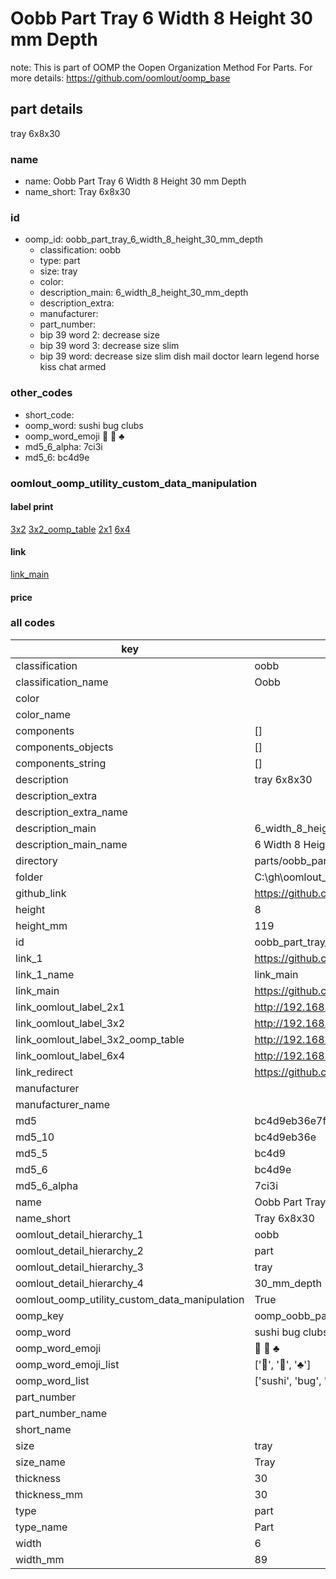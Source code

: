 # Oobb Part Tray 6 Width 8 Height 30 mm Depth  

note: This is part of OOMP the Oopen Organization Method For Parts. For more details: https://github.com/oomlout/oomp_base

##  part details
  



tray 6x8x30



### name
* name: Oobb Part Tray 6 Width 8 Height 30 mm Depth
* name_short: Tray 6x8x30 
### id
* oomp_id: oobb_part_tray_6_width_8_height_30_mm_depth
  * classification: oobb
  * type: part
  * size: tray
  * color: 
  * description_main: 6_width_8_height_30_mm_depth
  * description_extra: 
  * manufacturer: 
  * part_number: 
  * bip 39 word 2: decrease size
  * bip 39 word 3: decrease size slim
  * bip 39 word: decrease size slim dish mail doctor learn legend horse kiss chat armed

### other_codes
* short_code: 
* oomp_word: sushi bug clubs
* oomp_word_emoji :sushi: :bug: :clubs:
* md5_6_alpha: 7ci3i
* md5_6: bc4d9e






### oomlout_oomp_utility_custom_data_manipulation
#### label print
[3x2](http://192.168.1.245:1112/?label=oomp%207ci3i)
[3x2_oomp_table](http://192.168.1.108:1112/?label=oomp%207ci3i)
[2x1](http://192.168.1.242:1112/?label=oomp%207ci3i)
[6x4](http://192.168.1.55:1112/?label=oomp%207ci3i)    

#### link

[link_main](https://github.com/oomlout/oomlout_oobb_version_4_generated_parts/tree/main/navigation_oomp/oobb/part/tray/6_width_8_height_30_mm_depth/part)                              

#### price







### all codes 
| key | value |  
| --- | --- |  
| classification | oobb |  
| classification_name | Oobb |  
| color |  |  
| color_name |  |  
| components | [] |  
| components_objects | [] |  
| components_string | [] |  
| description | tray 6x8x30 |  
| description_extra |  |  
| description_extra_name |  |  
| description_main | 6_width_8_height_30_mm_depth |  
| description_main_name | 6 Width 8 Height 30 mm Depth |  
| directory | parts/oobb_part_tray_6_width_8_height_30_mm_depth |  
| folder | C:\gh\oomlout_oobb_version_4_generated_parts\parts\oobb_part_tray_6_width_8_height_30_mm_depth |  
| github_link | https://github.com/oomlout/oomlout_oomp_part_src/tree/main/parts/oobb_part_tray_6_width_8_height_30_mm_depth |  
| height | 8 |  
| height_mm | 119 |  
| id | oobb_part_tray_6_width_8_height_30_mm_depth |  
| link_1 | https://github.com/oomlout/oomlout_oobb_version_4_generated_parts/tree/main/navigation_oomp/oobb/part/tray/6_width_8_height_30_mm_depth/part |  
| link_1_name | link_main |  
| link_main | https://github.com/oomlout/oomlout_oobb_version_4_generated_parts/tree/main/navigation_oomp/oobb/part/tray/6_width_8_height_30_mm_depth/part |  
| link_oomlout_label_2x1 | http://192.168.1.242:1112/?label=oomp%207ci3i |  
| link_oomlout_label_3x2 | http://192.168.1.245:1112/?label=oomp%207ci3i |  
| link_oomlout_label_3x2_oomp_table | http://192.168.1.108:1112/?label=oomp%207ci3i |  
| link_oomlout_label_6x4 | http://192.168.1.55:1112/?label=oomp%207ci3i |  
| link_redirect | https://github.com/oomlout/oomlout_oobb_version_4_generated_parts/tree/main/parts/oobb_tray_06_08_30 |  
| manufacturer |  |  
| manufacturer_name |  |  
| md5 | bc4d9eb36e7f8fd9014313f397b279c9 |  
| md5_10 | bc4d9eb36e |  
| md5_5 | bc4d9 |  
| md5_6 | bc4d9e |  
| md5_6_alpha | 7ci3i |  
| name | Oobb Part Tray 6 Width 8 Height 30 mm Depth |  
| name_short | Tray 6x8x30  |  
| oomlout_detail_hierarchy_1 | oobb |  
| oomlout_detail_hierarchy_2 | part |  
| oomlout_detail_hierarchy_3 | tray |  
| oomlout_detail_hierarchy_4 | 30_mm_depth |  
| oomlout_oomp_utility_custom_data_manipulation | True |  
| oomp_key | oomp_oobb_part_tray_6_width_8_height_30_mm_depth |  
| oomp_word | sushi bug clubs |  
| oomp_word_emoji | :sushi: :bug: :clubs: |  
| oomp_word_emoji_list | [':sushi:', ':bug:', ':clubs:'] |  
| oomp_word_list | ['sushi', 'bug', 'clubs'] |  
| part_number |  |  
| part_number_name |  |  
| short_name |  |  
| size | tray |  
| size_name | Tray |  
| thickness | 30 |  
| thickness_mm | 30 |  
| type | part |  
| type_name | Part |  
| width | 6 |  
| width_mm | 89 |  
